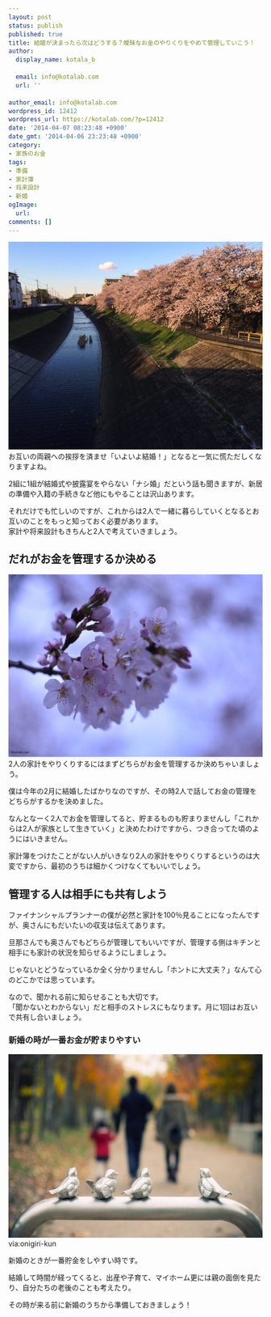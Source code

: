 ```yaml
---
layout: post
status: publish
published: true
title: 結婚が決まったら次はどうする？曖昧なお金のやりくりをやめて管理していこう！
author:
  display_name: kotala_b

  email: info@kotalab.com
  url: ''

author_email: info@kotalab.com
wordpress_id: 12412
wordpress_url: https://kotalab.com/?p=12412
date: '2014-04-07 08:23:48 +0900'
date_gmt: '2014-04-06 23:23:48 +0900'
category:
- 家族のお金
tags:
- 準備
- 家計簿
- 将来設計
- 新婚
ogImage:
  url:
comments: []
---
```

<p><img src="/wp-content/uploads/newly-married-next-step_140407.jpg" alt="Newly married next step 140407" title="newly-married-next-step_140407.jpg" border="0" width="548" height="411" />お互いの両親への挨拶を済ませ「いよいよ結婚！」となると一気に慌ただしくなりますよね。</p>
<p>2組に1組が結婚式や披露宴をやらない「ナシ婚」だという話も聞きますが、新居の準備や入籍の手続きなど他にもやることは沢山あります。</p>
<p>それだけでも忙しいのですが、これからは2人で一緒に暮らしていくとなるとお互いのことをもっと知っておく必要があります。<br />
家計や将来設計もきちんと2人で考えていきましょう。</p>
<h2>だれがお金を管理するか決める</h2>
<p><img src="/wp-content/uploads/sakurasaku-yoyogi_140402_02-546x361.jpg" alt="sakurasaku-yoyogi_140402_02" width="546" height="361" class="alignnone size-large wp-image-11324" /><br />
2人の家計をやりくりするにはまずどちらがお金を管理するか決めちゃいましょう。</p>
<p>僕は今年の2月に結婚したばかりなのですが、その時2人で話してお金の管理をどちらがするかを決めました。</p>
<p>なんとなーく2人でお金を管理してると、貯まるものも貯まりませんし「これからは2人が家族として生きていく」と決めたわけですから、つき合ってた頃のようにはいきません。</p>
<p>家計簿をつけたことがない人がいきなり2人の家計をやりくりするというのは大変ですから、最初のうちは細かくつけなくてもいいでしょう。</p>
<h2>管理する人は相手にも共有しよう</h2>
<p>ファイナンシャルプランナーの僕が必然と家計を100％見ることになったんですが、奥さんにもだいたいの収支は伝えてあります。</p>
<p>旦那さんでも奥さんでもどちらが管理してもいいですが、管理する側はキチンと相手にも家計の状況を知らせるようにしましょう。</p>
<p>じゃないとどうなっているか全く分かりませんし「ホントに大丈夫？」なんて心のどこかでは思っています。</p>
<p>なので、聞かれる前に知らせることも大切です。<br />
「聞かないとわからない」だと相手のストレスにもなります。月に1回はお互いで共有し合いましょう。</p>
<h3>新婚の時が一番お金が貯まりやすい</h3>
<p><img src="/wp-content/uploads/kosodate_140328_02-546x363.jpg" alt="kosodate_140328_02" width="546" height="363" class="alignnone size-large wp-image-11277" /><span class="ss">via:onigiri-kun</span></p>
<p>新婚のときが一番貯金をしやすい時です。</p>
<p>結婚して時間が経ってくると、出産や子育て、マイホーム更には親の面倒を見たり、自分たちの老後のことも考えたり。</p>
<p>その時が来る前に新婚のうちから準備しておきましょう！</p>
